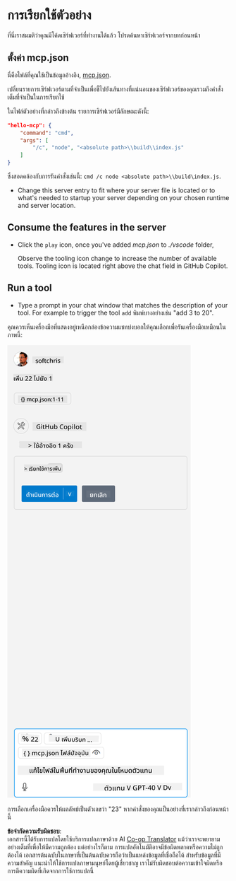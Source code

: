 <!--
CO_OP_TRANSLATOR_METADATA:
{
  "original_hash": "96e08a8c1049dab757deb64cce4ea1e8",
  "translation_date": "2025-05-17T11:21:15+00:00",
  "source_file": "03-GettingStarted/04-vscode/solution/README.md",
  "language_code": "th"
}
-->
# การเรียกใช้ตัวอย่าง

ที่นี่เราสมมติว่าคุณมีโค้ดเซิร์ฟเวอร์ที่ทำงานได้แล้ว โปรดค้นหาเซิร์ฟเวอร์จากบทก่อนหน้า

## ตั้งค่า mcp.json

นี่คือไฟล์ที่คุณใช้เป็นข้อมูลอ้างอิง, [mcp.json](../../../../../03-GettingStarted/04-vscode/solution/mcp.json).

เปลี่ยนรายการเซิร์ฟเวอร์ตามที่จำเป็นเพื่อชี้ไปยังเส้นทางที่แน่นอนของเซิร์ฟเวอร์ของคุณรวมถึงคำสั่งเต็มที่จำเป็นในการเรียกใช้

ในไฟล์ตัวอย่างที่กล่าวถึงข้างต้น รายการเซิร์ฟเวอร์มีลักษณะดังนี้:

```json
"hello-mcp": {
    "command": "cmd",
    "args": [
        "/c", "node", "<absolute path>\\build\\index.js"
    ]
}
```

ซึ่งสอดคล้องกับการรันคำสั่งเช่นนี้: `cmd /c node <absolute path>\\build\index.js`. 

- Change this server entry to fit where your server file is located or to what's needed to startup your server depending on your chosen runtime and server location.

## Consume the features in the server

- Click the `play` icon, once you've added *mcp.json* to *./vscode* folder, 

    Observe the tooling icon change to increase the number of available tools. Tooling icon is located right above the chat field in GitHub Copilot.

## Run a tool

- Type a prompt in your chat window that matches the description of your tool. For example to trigger the tool `add` พิมพ์บางอย่างเช่น "add 3 to 20".

คุณควรเห็นเครื่องมือที่แสดงอยู่เหนือกล่องข้อความแชทบ่งบอกให้คุณเลือกเพื่อรันเครื่องมือเหมือนในภาพนี้:

![VS Code แสดงว่าต้องการรันเครื่องมือ](../../../../../translated_images/vscode-agent.7f56a5ce3cef334adfe737514a7e8ac9384fa4161dd4df14bd3ddc9cd1a154f4.th.png)

การเลือกเครื่องมือควรให้ผลลัพธ์เป็นตัวเลขว่า "23" หากคำสั่งของคุณเป็นอย่างที่เรากล่าวถึงก่อนหน้านี้

**ข้อจำกัดความรับผิดชอบ**:  
เอกสารนี้ได้รับการแปลโดยใช้บริการแปลภาษาด้วย AI [Co-op Translator](https://github.com/Azure/co-op-translator) แม้ว่าเราจะพยายามอย่างเต็มที่เพื่อให้มีความถูกต้อง แต่อย่างไรก็ตาม การแปลอัตโนมัติอาจมีข้อผิดพลาดหรือความไม่ถูกต้องได้ เอกสารต้นฉบับในภาษาที่เป็นต้นฉบับควรถือว่าเป็นแหล่งข้อมูลที่เชื่อถือได้ สำหรับข้อมูลที่มีความสำคัญ แนะนำให้ใช้การแปลภาษามนุษย์โดยผู้เชี่ยวชาญ เราไม่รับผิดชอบต่อความเข้าใจผิดหรือการตีความผิดที่เกิดจากการใช้การแปลนี้